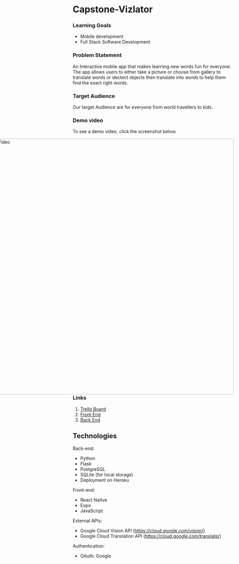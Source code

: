 # Capstone-Vizlator


### Learning Goals
- Mobile development
- Full Stack Software Development

### Problem Statement
An Interactive moblie app that makes learning new words fun for everyone. The app allows users to either take a picture or choose from gallery to translate words or dectect objects then translate into words to help them find the exact right words.

### Target Audience
Our target Audience are for everyone from world travellers to kids.

### Demo video 
To see a demo video, click the screenshot below.

<a style="float:right" href="https://www.youtube.com/watch?v=z_yD4sx4tMs&feature=youtu.be" target="_blank">
  <img alt="Demo Video" src="https://i.ibb.co/d58mrQf/vizlator.png" width="800" />
</a>


### Links
1. [Trello Board](https://trello.com/b/tAZTy5jC/ada-capstone)
2. [Front End](https://github.com/Hannah0124/Capstone-React-Native-Frontend)
3. [Back End](https://github.com/Hannah0124/Capstone-Flask-Sqlite-Backend)

## Technologies
Back-end:
- Python
- Flask
- PostgreSQL 
- SQLite (for local storage)
- Deployment on Heroku

Front-end:
- React Native
- Expo
- JavaScript 
 
External APIs:
- Google Cloud Vision API (https://cloud.google.com/vision/)
- Google Cloud Translation API (https://cloud.google.com/translate/)

Authentication:
- OAuth: Google

